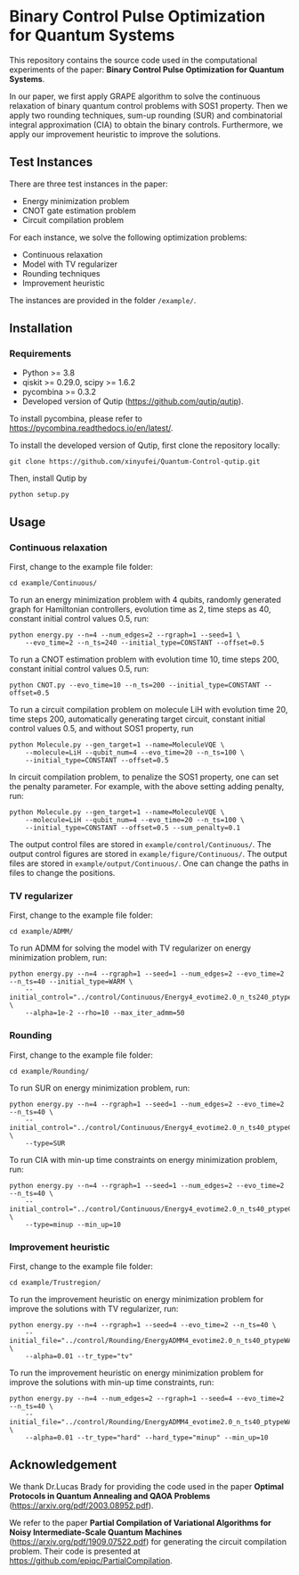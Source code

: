 # Binary Control Pulse Optimization for Quantum Systems
This repository contains the source code used in the computational experiments of the paper: 
**Binary Control Pulse Optimization for Quantum Systems**. 

In our paper, we first apply GRAPE algorithm to solve the continuous relaxation of binary quantum control problems 
with SOS1 property. Then we apply two rounding techniques, sum-up rounding (SUR) and combinatorial integral 
approximation (CIA) to obtain the binary controls. 
Furthermore, we apply our improvement heuristic to improve the solutions. 

## Test Instances
There are three test instances in the paper:
* Energy minimization problem
* CNOT gate estimation problem
* Circuit compilation problem

For each instance, we solve the following optimization problems:
* Continuous relaxation
* Model with TV regularizer
* Rounding techniques
* Improvement heuristic

The instances are provided in the folder ```/example/```.

## Installation
### Requirements
* Python >= 3.8
* qiskit >= 0.29.0, scipy >= 1.6.2
* pycombina >= 0.3.2
* Developed version of Qutip (https://github.com/qutip/qutip). 

To install pycombina, please refer to https://pycombina.readthedocs.io/en/latest/. 

To install the developed version of Qutip, first clone the 
repository locally:

```shell 
git clone https://github.com/xinyufei/Quantum-Control-qutip.git
```

Then, install Qutip by 

```shell
python setup.py
```

## Usage
### Continuous relaxation
First, change to the example file folder:
```shell
cd example/Continuous/
```
To run an energy minimization problem with 4 qubits, randomly generated graph for Hamiltonian controllers, 
evolution time as 2, time steps as 40, constant initial control values 0.5, run:
```shell 
python energy.py --n=4 --num_edges=2 --rgraph=1 --seed=1 \
    --evo_time=2 --n_ts=240 --initial_type=CONSTANT --offset=0.5
```
To run a CNOT estimation problem with evolution time 10, time steps 200, constant initial control values 0.5, run:
```shell
python CNOT.py --evo_time=10 --n_ts=200 --initial_type=CONSTANT --offset=0.5
```
To run a circuit compilation problem on molecule LiH with evolution time 20, time steps 200, automatically generating 
target circuit, constant initial control values 0.5, and without SOS1 property, run
```shell
python Molecule.py --gen_target=1 --name=MoleculeVQE \
    --molecule=LiH --qubit_num=4 --evo_time=20 --n_ts=100 \
    --initial_type=CONSTANT --offset=0.5
```
In circuit compilation problem, to penalize the SOS1 property, one can set the penalty parameter. For example, with the 
above setting adding penalty, run:
```shell
python Molecule.py --gen_target=1 --name=MoleculeVQE \
    --molecule=LiH --qubit_num=4 --evo_time=20 --n_ts=100 \
    --initial_type=CONSTANT --offset=0.5 --sum_penalty=0.1
```
The output control files are stored in ```example/control/Continuous/```. The output control figures are stored in 
```example/figure/Continuous/```. The output files are stored in ```example/output/Continuous/```. One can change the 
paths in files to change the positions. 
### TV regularizer
First, change to the example file folder:
```shell
cd example/ADMM/
```
To run ADMM for solving the model with TV regularizer on energy minimization problem, run:
```shell
python energy.py --n=4 --rgraph=1 --seed=1 --num_edges=2 --evo_time=2 --n_ts=40 --initial_type=WARM \
    --initial_control="../control/Continuous/Energy4_evotime2.0_n_ts240_ptypeCONSTANT_offset0.5_instance1.csv" \
    --alpha=1e-2 --rho=10 --max_iter_admm=50
```
### Rounding
First, change to the example file folder:
```shell
cd example/Rounding/
```
To run SUR on energy minimization problem, run:
```shell 
python energy.py --n=4 --rgraph=1 --seed=1 --num_edges=2 --evo_time=2 --n_ts=40 \
    --initial_control="../control/Continuous/Energy4_evotime2.0_n_ts40_ptypeCONSTANT_offset0.5_instance1.csv" \
    --type=SUR
```
To run CIA with min-up time constraints on energy minimization problem, run:
```shell
python energy.py --n=4 --rgraph=1 --seed=1 --num_edges=2 --evo_time=2 --n_ts=40 \
    --initial_control="../control/Continuous/Energy4_evotime2.0_n_ts40_ptypeCONSTANT_offset0.5_instance1.csv" \
    --type=minup --min_up=10
```
### Improvement heuristic
First, change to the example file folder:
```shell
cd example/Trustregion/
```
To run the improvement heuristic on energy minimization problem for improve the solutions 
with TV regularizer, run:
```shell
python energy.py --n=4 --rgraph=1 --seed=4 --evo_time=2 --n_ts=40 \
    --initial_file="../control/Rounding/EnergyADMM4_evotime2.0_n_ts40_ptypeWARM_offset0.5_penalty0.01_ADMM_10.0_iter100_instance4_1_SUR.csv" \
    --alpha=0.01 --tr_type="tv"
```
To run the improvement heuristic on energy minimization problem for improve the solutions 
with min-up time constraints, run:
```shell
python energy.py --n=4 --num_edges=2 --rgraph=1 --seed=4 --evo_time=2 --n_ts=40 \
    --initial_file="../control/Rounding/EnergyADMM4_evotime2.0_n_ts40_ptypeWARM_offset0.5_penalty0.01_ADMM_10.0_iter100_instance4_minup10_1.csv" \
    --alpha=0.01 --tr_type="hard" --hard_type="minup" --min_up=10
```

## Acknowledgement
We thank Dr.Lucas Brady for providing the code used in the paper **Optimal Protocols in Quantum Annealing and 
QAOA Problems** (https://arxiv.org/pdf/2003.08952.pdf).

We refer to the paper **Partial Compilation of Variational Algorithms for 
Noisy Intermediate-Scale Quantum Machines** (https://arxiv.org/pdf/1909.07522.pdf) for generating the 
circuit compilation problem. Their code is presented at https://github.com/epiqc/PartialCompilation.